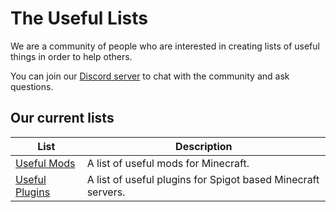 # The Useful Lists

We are a community of people who are interested in creating lists of useful things in order to help others.

You can join our [Discord server](https://discord.gg/dNuaxu3Wpz) to chat with the community and ask questions.

## Our current lists

| List | Description |
| --- | --- |
| [Useful Mods](https://github.com/TheUsefulLists/UsefulMods) | A list of useful mods for Minecraft. |
| [Useful Plugins](https://github.com/TheUsefulLists/UsefulPlugins) | A list of useful plugins for Spigot based Minecraft servers. |
